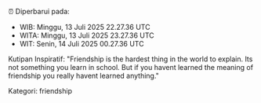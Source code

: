 ⏰ Diperbarui pada:
- WIB: Minggu, 13 Juli 2025 22.27.36 UTC
- WITA: Minggu, 13 Juli 2025 23.27.36 UTC
- WIT: Senin, 14 Juli 2025 00.27.36 UTC

Kutipan Inspiratif:
"Friendship is the hardest thing in the world to explain. Its not something you learn in school. But if you havent learned the meaning of friendship you really havent learned anything."


Kategori: friendship

